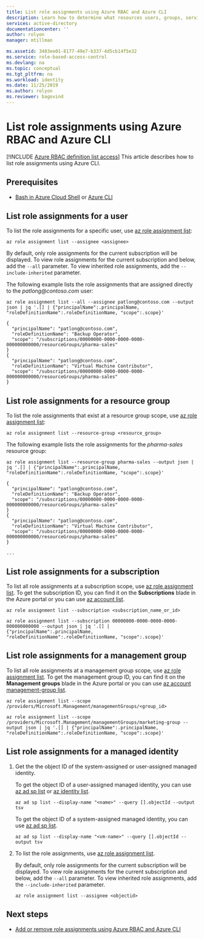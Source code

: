 ```yaml
---
title: List role assignments using Azure RBAC and Azure CLI
description: Learn how to determine what resources users, groups, service principals, or managed identities have access to using Azure role-based access control (RBAC) and Azure CLI.
services: active-directory
documentationcenter: ''
author: rolyon
manager: mtillman

ms.assetid: 3483ee01-8177-49e7-b337-4d5cb14f5e32
ms.service: role-based-access-control
ms.devlang: na
ms.topic: conceptual
ms.tgt_pltfrm: na
ms.workload: identity
ms.date: 11/25/2019
ms.author: rolyon
ms.reviewer: bagovind
---
```

# List role assignments using Azure RBAC and Azure CLI

[!INCLUDE [Azure RBAC definition list access](../../includes/role-based-access-control-definition-list.md)] This article describes how to list role assignments using Azure CLI.

## Prerequisites

- [Bash in Azure Cloud Shell](/azure/cloud-shell/overview) or [Azure CLI](/cli/azure)

## List role assignments for a user

To list the role assignments for a specific user, use [az role assignment list](/cli/azure/role/assignment#az-role-assignment-list):

```azurecli
az role assignment list --assignee <assignee>
```

By default, only role assignments for the current subscription will be displayed. To view role assignments for the current subscription and below, add the `--all` parameter. To view inherited role assignments, add the `--include-inherited` parameter.

The following example lists the role assignments that are assigned directly to the *patlong\@contoso.com* user:

```azurecli
az role assignment list --all --assignee patlong@contoso.com --output json | jq '.[] | {"principalName":.principalName, "roleDefinitionName":.roleDefinitionName, "scope":.scope}'
```

```Output
{
  "principalName": "patlong@contoso.com",
  "roleDefinitionName": "Backup Operator",
  "scope": "/subscriptions/00000000-0000-0000-0000-000000000000/resourceGroups/pharma-sales"
}
{
  "principalName": "patlong@contoso.com",
  "roleDefinitionName": "Virtual Machine Contributor",
  "scope": "/subscriptions/00000000-0000-0000-0000-000000000000/resourceGroups/pharma-sales"
}
```

## List role assignments for a resource group

To list the role assignments that exist at a resource group scope, use [az role assignment list](/cli/azure/role/assignment#az-role-assignment-list):

```azurecli
az role assignment list --resource-group <resource_group>
```

The following example lists the role assignments for the *pharma-sales* resource group:

```azurecli
az role assignment list --resource-group pharma-sales --output json | jq '.[] | {"principalName":.principalName, "roleDefinitionName":.roleDefinitionName, "scope":.scope}'
```

```Output
{
  "principalName": "patlong@contoso.com",
  "roleDefinitionName": "Backup Operator",
  "scope": "/subscriptions/00000000-0000-0000-0000-000000000000/resourceGroups/pharma-sales"
}
{
  "principalName": "patlong@contoso.com",
  "roleDefinitionName": "Virtual Machine Contributor",
  "scope": "/subscriptions/00000000-0000-0000-0000-000000000000/resourceGroups/pharma-sales"
}

...
```

## List role assignments for a subscription

To list all role assignments at a subscription scope, use [az role assignment list](/cli/azure/role/assignment#az-role-assignment-list). To get the subscription ID, you can find it on the **Subscriptions** blade in the Azure portal or you can use [az account list](/cli/azure/account#az-account-list).

```azurecli
az role assignment list --subscription <subscription_name_or_id>
```

```Example
az role assignment list --subscription 00000000-0000-0000-0000-000000000000 --output json | jq '.[] | {"principalName":.principalName, "roleDefinitionName":.roleDefinitionName, "scope":.scope}'
```

## List role assignments for a management group

To list all role assignments at a management group scope, use [az role assignment list](/cli/azure/role/assignment#az-role-assignment-list). To get the management group ID, you can find it on the **Management groups** blade in the Azure portal or you can use [az account management-group list](/cli/azure/ext/managementgroups/account/management-group#ext-managementgroups-az-account-management-group-list).

```azurecli
az role assignment list --scope /providers/Microsoft.Management/managementGroups/<group_id>
```

```Example
az role assignment list --scope /providers/Microsoft.Management/managementGroups/marketing-group --output json | jq '.[] | {"principalName":.principalName, "roleDefinitionName":.roleDefinitionName, "scope":.scope}'
```

## List role assignments for a managed identity

1. Get the the object ID of the system-assigned or user-assigned managed identity. 

    To get the object ID of a user-assigned managed identity, you can use [az ad sp list](/cli/azure/ad/sp#az-ad-sp-list) or [az identity list](/cli/azure/identity#az-identity-list).

    ```azurecli
    az ad sp list --display-name "<name>" --query [].objectId --output tsv
    ```

    To get the object ID of a system-assigned managed identity, you can use [az ad sp list](/cli/azure/ad/sp#az-ad-sp-list).

    ```azurecli
    az ad sp list --display-name "<vm-name>" --query [].objectId --output tsv
    ```

1. To list the role assignments, use [az role assignment list](/cli/azure/role/assignment#az-role-assignment-list).

    By default, only role assignments for the current subscription will be displayed. To view role assignments for the current subscription and below, add the `--all` parameter. To view inherited role assignments, add the `--include-inherited` parameter.

    ```azurecli
    az role assignment list --assignee <objectid>
    ```

## Next steps

- [Add or remove role assignments using Azure RBAC and Azure CLI](role-assignments-cli.md)
